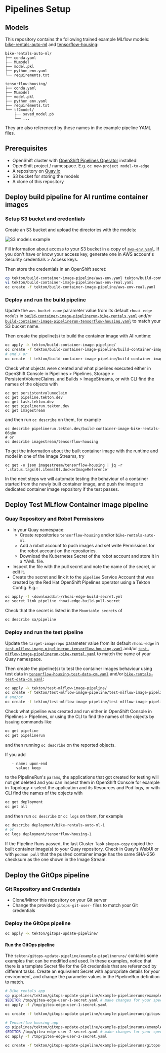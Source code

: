 # Pipelines Setup

## Models

This repository contains the following trained example MLflow models: [bike-rentals-auto-ml](models/bike-rentals-auto-ml/) and [tensorflow-housing](models/tensorflow-housing/):

```plaintext
bike-rentals-auto-ml/
├── conda.yaml
├── MLmodel
├── model.pkl
├── python_env.yaml
└── requirements.txt

tensorflow-housing/
├── conda.yaml
├── MLmodel
├── model.pkl
├── python_env.yaml
├── requirements.txt
└── tf2model/
    ├── saved_model.pb
    └── ...
```

They are also referenced by these names in the example pipeline YAML files.

## Prerequisites

- OpenShift cluster with [OpenShift Pipelines Operator](https://docs.openshift.com/container-platform/4.13/cicd/pipelines/installing-pipelines.html) installed
- OpenShift project / namespace. E.g.  `oc new-project model-to-edge`
- A repository on [Quay.io](https://quay.io/)
- S3 bucket for storing the models
- A clone of this repository

## Deploy build pipeline for AI runtime container images

### Setup S3 bucket and credentials

Create an S3 bucket and upload the directories with the models:

![S3 models example](../.github/images/S3-models.png)

Fill information about access to your S3 bucket in a copy of [`aws-env.yaml`](tekton/build-container-image-pipeline/aws-env.yaml).
If you don't have or know your access key, generate one in AWS account's Security credentials > Access keys.

Then store the credentials in an OpenShift secret:

```bash
cp tekton/build-container-image-pipeline/aws-env.yaml tekton/build-container-image-pipeline/aws-env-real.yaml
vi tekton/build-container-image-pipeline/aws-env-real.yaml
oc create -f tekton/build-container-image-pipeline/aws-env-real.yaml
```

### Deploy and run the build pipeline

Update the `aws-bucket-name` parameter value from its default `rhoai-edge-models` in
[`build-container-image-pipelinerun-bike-rentals.yaml`](tekton/build-container-image-pipeline/build-container-image-pipelinerun-bike-rentals.yaml)
and/or
[`build-container-image-pipelinerun-tensorflow-housing.yaml`](tekton/build-container-image-pipeline/build-container-image-pipelinerun-tensorflow-housing.yaml)
to match your S3 bucket name.

Then create the pipeline(s) to build the container image with AI runtime:

```bash
oc apply -k tekton/build-container-image-pipeline/
oc create -f tekton/build-container-image-pipeline/build-container-image-pipelinerun-bike-rentals.yaml
# and / or
oc create -f tekton/build-container-image-pipeline/build-container-image-pipelinerun-tensorflow-housing.yaml
```

Check what objects were created and what pipelines executed either in OpenShift Console
in Pipelines > Pipelines, Storage > PersistentVolumeClaims,
and Builds > ImageStreams,
or with CLI find the names of the objects with
```
oc get persistentvolumeclaim
oc get pipeline.tekton.dev
oc get task.tekton.dev
oc get pipelinerun.tekton.dev
oc get imagestream
```
and then run `oc describe` on them, for example
```
oc describe pipelinerun.tekton.dev/build-container-image-bike-rentals-66q8n
# or
oc describe imagestream/tensorflow-housing
```

To get the information about the built container image with the runtime and model
in one of the Image Streams, try
```
oc get -o json imagestream/tensorflow-housing | jq -r '.status.tags[0].items[0].dockerImageReference'
```

In the next steps we will automate testing the behaviour of a container
started from the newly built container image, and push the image to dedicated
container image repository if the test passes.

## Deploy Test MLflow Container image pipeline

### Quay Repository and Robot Permissions

- In your Quay namespace:
  - Create repositories `tensorflow-housing` and/or `bike-rentals-auto-ml`.
  - Add a robot account to push images and set write Permissions for the robot account on the repositories.
  - Download the Kubernetes Secret of the robot account and store it in a YAML file.
- Inspect the file with the pull secret and note the name of the secret, or edit it.
- Create the secret and link it to the `pipeline` Service Account that was created by the Red Hat OpenShift Pipelines operator using a Tekton Config. E.g.:

```bash
oc apply -f <downloaddir>/rhoai-edge-build-secret.yml
oc secret link pipeline rhoai-edge-build-pull-secret
```

Check that the secret is listed in the `Mountable secrets` of
```bash
oc describe sa/pipeline
```

### Deploy and run the test pipeline

Update the `target-imagerepo` parameter value from its default `rhoai-edge` in
[`test-mlflow-image-pipelinerun-tensorflow-housing.yaml`](tekton/test-mlflow-image-pipeline/test-mlflow-image-pipelinerun-tensorflow-housing.yaml)
and/or
[`test-mlflow-image-pipelinerun-bike-rental.yaml`](tekton/test-mlflow-image-pipeline/test-mlflow-image-pipelinerun-bike-rental.yaml)
to match the name of your Quay namespace.

Then create the pipeline(s) to test the container images behaviour using
test data in [`tensorflow-housing-test-data-cm.yaml`](tekton/test-mlflow-image-pipeline/tensorflow-housing-test-data-cm.yaml)
and/or [`bike-rentals-test-data-cm.yaml`](tekton/test-mlflow-image-pipeline/bike-rentals-test-data-cm.yaml):

```bash
oc apply -k tekton/test-mlflow-image-pipeline/
oc create -f tekton/test-mlflow-image-pipeline/test-mlflow-image-pipelinerun-tensorflow-housing.yaml
# and/or
oc create -f tekton/test-mlflow-image-pipeline/test-mlflow-image-pipelinerun-bike-rental.yaml
```

Check what pipeline was created and run either in OpenShift Console in Pipelines > Pipelines,
or using the CLI to find the names of the objects by issuing commands like
```bash
oc get pipeline
oc get pipelinerun
```
and then running `oc describe` on the reported objects.

If you add
```
   - name: upon-end
     value: keep
```
to the PipelineRun's `params`, the applications that got created for testing will not get deleted and you can inspect them in OpenShift Console for example in Topology > select the application and its Resources and Pod logs, or with CLI find the names of the objects with

```bash
oc get deployment
oc get all
```
and then run `oc describe` or `oc logs` on them, for example
```bash
oc describe deployment/bike-rentals-auto-ml-1
# or
oc logs deployment/tensorflow-housing-1
```

If the Pipeline Runs passed, the last Cluster Task `skopeo-copy` copied
the built container image(s) to your Quay repository. Check in Quay's WebUI
or with `podman pull` that the pushed container image has the same SHA-256
checksum as the one shown in the Image Stream.

## Deploy the GitOps pipeline

### Git Repository and Credentials

- Clone/Mirror this repository on your Git server
- Change the provided `gitops-git-user-` files to match your Git credentials

### Deploy the GitOps pipeline

```bash
oc apply -k tekton/gitops-update-pipeline/
```

#### Run the GitOps pipeline

The `tekton/gitops-update-pipeline/example-pipelineruns/` contains some examples that can be modified and used.
In these examples, notice that there is a template Secret file for the Git credentials that are referenced by different tasks.
Create an equivalent Secret with appropriate details for your environment, and change the parameter values in the PipelineRun definition to match.

``` bash
# Bike rentals app
cp pipelines/tekton/gitops-update-pipeline/example-pipelineruns/example-git-credentials-secret.yaml /tmp/gitea-edge-user-1-secret.yaml
$EDITOR /tmp/gitea-edge-user-1-secret.yaml # make changes for your specific environment
oc apply -f /tmp/gitea-edge-user-1-secret.yaml

oc create -f tekton/gitops-update-pipeline/example-pipelineruns/gitops-update-pipelinerun-bike-rentals.yaml

# Tensorflow housing app
cp pipelines/tekton/gitops-update-pipeline/example-pipelineruns/example-git-credentials-secret.yaml /tmp/gitea-edge-user-2-secret.yaml
$EDITOR /tmp/gitea-edge-user-2-secret.yaml # make changes for your specific environment
oc apply -f /tmp/gitea-edge-user-2-secret.yaml

oc create -f tekton/gitops-update-pipeline/example-pipelineruns/gitops-update-pipelinerun-tensorflow-housing.yaml
```

